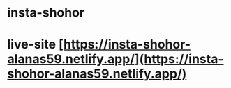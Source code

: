 # insta-shohor 
# live-site [https://insta-shohor-alanas59.netlify.app/](https://insta-shohor-alanas59.netlify.app/)
